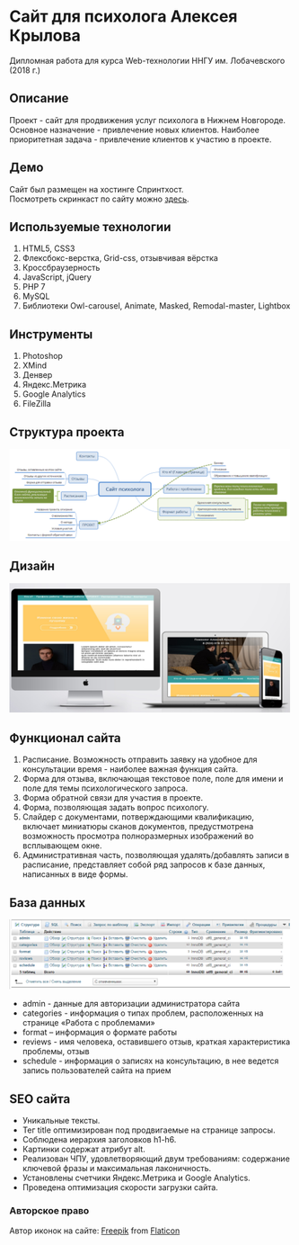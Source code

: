 # Сайт для психолога Алексея Крылова
Дипломная работа для курса Web-технологии ННГУ им. Лобачевского (2018 г.)

## Описание
Проект - сайт для продвижения услуг психолога в Нижнем Новгороде. 
Основное назначение - привлечение новых клиентов. Наиболее приоритетная задача - привлечение клиентов к участию в проекте.

## Демо
Сайт был размещен на хостинге Спринтхост.<br>
Посмотреть скринкаст по сайту можно [здесь](https://youtu.be/p-DuczZ21Yc).<br>

## Используемые технологии
1. HTML5, CSS3
2. Флексбокс-верстка, Grid-css, oтзывчивая вёрстка
3. Кроссбраузерность
4. JavaScript, jQuery
5. PHP 7
6. MySQL
7. Библиотеки Owl-carousel, Animate, Masked, Remodal-master, Lightbox

## Инструменты
1. Photoshop
2. XMind
3. Денвер
4. Яндекс.Метрика
5. Google Analytics
6. FileZilla

## Структура проекта
<img src="./screenshots/schema.png" alt="Схема проекта" width=500 /><br>

## Дизайн
<img src="./screenshots/maket.jpg" alt="Макеты для разных устройств" width=500 /><br>

## Функционал сайта
1. Расписание. Возможность отправить заявку на удобное для консультации время - наиболее важная функция сайта.
2. Форма для отзыва, включающая текстовое поле, поле для имени и поле для темы психологического запроса.
3. Форма обратной связи для участия в проекте.
4. Форма, позволяющая задать вопрос психологу.
5. Слайдер с документами, потверждающими квалификацию, включает миниатюры сканов документов, предустмотрена возможность просмотра полноразмерных изображений во всплывающем окне.
6. Административная часть, позволяющая удалять/добавлять записи в расписание, представляет собой ряд запросов к базе данных, написанных в виде формы.

## База данных
<img src="./screenshots/dataBase.png" alt="Макеты для разных устройств" width=500 /><br>
* admin - данные для авторизации администратора сайта
* categories - информация о типах проблем, расположенных на странице «Работа с проблемами»
* format – информация о формате работы
* reviews - имя человека, оставившего отзыв, краткая характеристика проблемы, отзыв
* schedule - информация о записях на консультацию, в нее ведется запись пользователей сайта на прием

## SEO сайта
* Уникальные тексты.
* Тег title оптимизирован под продвигаемые на странице запросы.
* Соблюдена иерархия заголовков h1-h6.
* Картинки содержат атрибут alt.
* Реализован ЧПУ, удовлетворяющий двум требованиям: содержание ключевой фразы и максимальная лаконичность.
* Установлены счетчики Яндекс.Метрика и Google Analytics.
* Проведена оптимизация скорости загрузки сайта.

### Авторское право
Автор иконок на сайте: [Freepik](https://www.freepik.com/) from [Flaticon](https://www.flaticon.com/)
